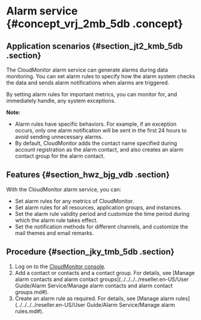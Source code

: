 # Alarm service {#concept_vrj_2mb_5db .concept}

## Application scenarios {#section_jt2_kmb_5db .section}

The CloudMonitor alarm service can generate alarms during data monitoring. You can set alarm rules to specify how the alarm system checks the data and sends alarm notifications when alarms are triggered.

By setting alarm rules for important metrics, you can monitor for, and immediately handle, any system exceptions.

**Note:** 

-   Alarm rules have specific behaviors. For example, if an exception occurs, only one alarm notification will be sent in the first 24 hours to avoid sending unnecessary alarms.
-   By default, CloudMonitor adds the contact name specified during account registration as the alarm contact, and also creates an alarm contact group for the alarm contact.

## Features {#section_hwz_bjg_vdb .section}

With the CloudMonitor alarm service, you can:

-   Set alarm rules for any metrics of CloudMonitor.
-   Set alarm rules for all resources, application groups, and instances.
-   Set the alarm rule validity period and customize the time period during which the alarm rule takes effect.
-   Set the notification methods for different channels, and customize the mail themes and email remarks.

## Procedure {#section_jky_tmb_5db .section}

1.  Log on to the [CloudMonitor console](https://partners-intl.console.aliyun.com/#/cms).
2.  Add a contact or contacts and a contact group. For details, see [Manage alarm contacts and alarm contact groups](../../../../reseller.en-US/User Guide/Alarm Service/Manage alarm contacts and alarm contact groups.md#).
3.  Create an alarm rule as required. For details, see [Manage alarm rules](../../../../reseller.en-US/User Guide/Alarm Service/Manage alarm rules.md#).

